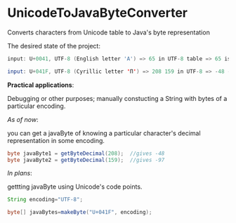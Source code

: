 # UnicodeToJavaByteConverter
Converts characters from Unicode table to Java's byte representation

The desired state of the project:
```java
input: U+0041, UTF-8 (English letter 'A') => 65 in UTF-8 table => 65 is decimal representation of the letter.

input: U+041F, UTF-8 (Cyrillic letter 'П') => 208 159 in UTF-8 => -48 -97 is decimal representation of the letter;
```


**Practical applications**:

Debugging or other purposes; manually constucting a String with bytes of a particular encoding.

*As of now*: 

you can get a javaByte of knowing a particular character's decimal representation in some encoding. 

```java
byte javaByte1 = getByteDecimal(208);  //gives -48
byte javaByte2 = getByteDecimal(159);  //gives -97
``` 
*In plans*: 

gettting javaByte using Unicode's code points.
```java
String encoding="UTF-8";

byte[] javaBytes=makeByte("U+041F", encoding);

```
